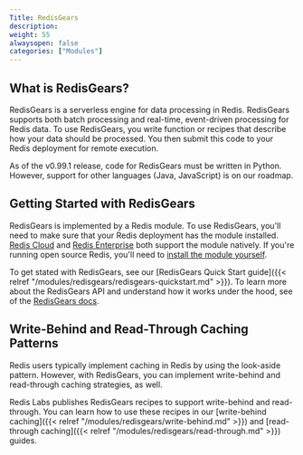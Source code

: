 ```yaml
---
Title: RedisGears
description:
weight: 55
alwaysopen: false
categories: ["Modules"]
---
```


## What is RedisGears?

RedisGears is a serverless engine for data processing in Redis. RedisGears supports both batch processing and real-time, event-driven processing for Redis data. To use RedisGears, you write function or recipes that describe how your data should be processed. You then submit this code to your Redis deployment for remote execution.

As of the v0.99.1 release, code for RedisGears must be written in Python. However, support for other languages (Java, JavaScript) is on our roadmap.

## Getting Started with RedisGears

RedisGears is implemented by a Redis module. To use RedisGears, you'll need to make sure that your Redis deployment has the module installed. [Redis Cloud](https://redislabs.com/redis-enterprise-cloud/) and [Redis Enterprise](https://docs.redislabs.com/latest/rs/) both support the module natively. If you're running open source Redis, you'll need to [install the module yourself](https://oss.redislabs.com/redisgears/quickstart.html).

To get stated with RedisGears, see our [RedisGears Quick Start guide]({{< relref "/modules/redisgears/redisgears-quickstart.md" >}}). To learn more about the RedisGears API and understand how it works under the hood, see of the [RedisGears docs](https://oss.redislabs.com/redisgears/).

## Write-Behind and Read-Through Caching Patterns

Redis users typically implement caching in Redis by using the look-aside pattern. However, with RedisGears, you can implement write-behind and read-through caching strategies, as well.

Redis Labs publishes RedisGears recipes to support write-behind and read-through. You can learn how to use these recipes in our [write-behind caching]({{< relref "/modules/redisgears/write-behind.md" >}}) and [read-through caching]({{< relref "/modules/redisgears/read-through.md" >}}) guides.
